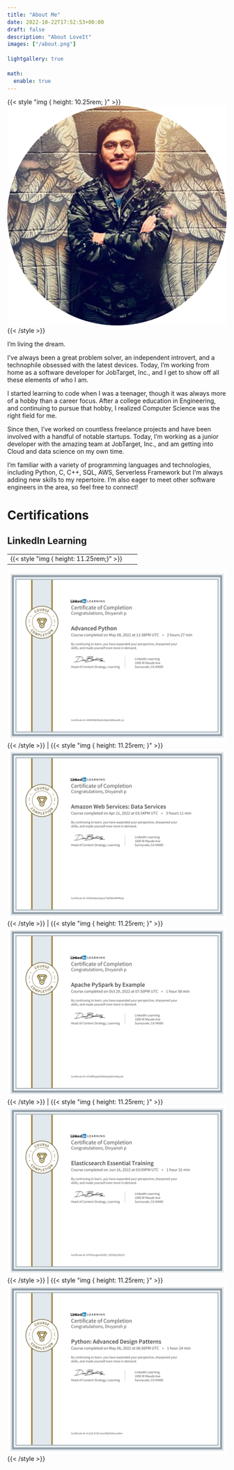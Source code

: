 ```yaml
---
title: "About Me"
date: 2022-10-22T17:52:53+00:00
draft: false
description: "About LoveIt"
images: ["/about.png"]

lightgallery: true

math:
  enable: true
---
```


{{< style "img { height: 10.25rem; }" >}} ![mypic](about.png) {{< /style >}} 

I’m living the dream.

I’ve always been a great problem solver, an independent introvert, and a technophile obsessed with the latest devices. Today, I’m working from home as a software developer for JobTarget, Inc., and I get to show off all these elements of who I am.

I started learning to code when I was a teenager, though it was always more of a hobby than a career focus. After a college education in Engineering, and continuing to pursue that hobby, I realized Computer Science was the right field for me.

Since then, I’ve worked on countless freelance projects and have been involved with a handful of notable startups. Today, I’m working as a junior developer with the amazing team at JobTarget, Inc., and am getting into Cloud and data science on my own time.

I’m familiar with a variety of programming languages and technologies, including Python, C, C++, SQL, AWS, Serverless Framework but I’m always adding new skills to my repertoire. I’m also eager to meet other software engineers in the area, so feel free to connect!

# Certifications
## LinkedIn Learning 

| | | |
|-|-|-|
|{{< style "img { height: 11.25rem;}" >}} 
[![](certificates/1.png)](https://www.linkedin.com/learning/certificates/8e066cc3a1fd0a14ae6e0be4c67558558c7a470311e9ad5b99fe1604ef8be2ec?trk=share_certificate)
{{< /style >}} | {{< style "img { height: 11.25rem; }" >}} 
[![](certificates/2.png)](https://www.linkedin.com/learning/certificates/d45b5ce90ac37a0f420235442f027d145353a6f4e2c0acbccf23f4566f714770?trk=share_certificate)
{{< /style >}} | {{< style "img { height: 11.25rem; }" >}} 
[![](certificates/3.png)](https://www.linkedin.com/learning/certificates/3ff2c3eea9518fe36576dc44d5ae0c6c33e61f36b40b43f80d2f5b17e75201f4)
{{< /style >}}
| {{< style "img { height: 11.25rem; }" >}} 
[![](certificates/4.png) ](https://www.linkedin.com/learning/certificates/773b6209d88777ab64d6741b0782681525bb2504b1c760b6485d966ca2e95303?trk=share_certificate)
{{< /style >}} | {{< style "img { height: 11.25rem; }" >}} 
[![](certificates/5.png) ](https://www.linkedin.com/learning/certificates/573f0aa468e5804a764ab75984dcdf69c64b33d3e75352971f1e4609b8e5f7c0?trk=share_certificate)
{{< /style >}}

